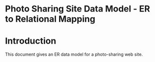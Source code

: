 # Photo Sharing Site Data Model - ER to Relational Mapping

# Introduction

This document gives an ER data model for a photo-sharing web site.
